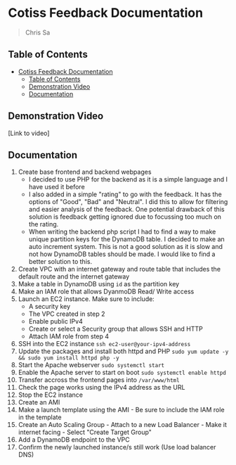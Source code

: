 # Cotiss Feedback Documentation

> Chris Sa

## Table of Contents

- [Cotiss Feedback Documentation](#cotiss-feedback-documentation)
  - [Table of Contents](#table-of-contents)
  - [Demonstration Video](#demonstration-video)
  - [Documentation](#documentation)

## Demonstration Video

[Link to video]

## Documentation

 1. Create base frontend and backend webpages
    - I decided to use PHP for the backend as it is a simple language and I have used it before
    - I also added in a simple "rating" to go with the feedback. It has the options of "Good", "Bad" and "Neutral". I did this to allow for filtering and easier analysis of the feedback. One potential drawback of this solution is feedback getting ignored due to focussing too much on the rating.
    - When writing the backend php script I had to find a way to make unique partition keys for the DynamoDB table. I decided to make an auto increment system. This is not a good solution as it is slow and not how DynamoDB tables should be made. I would like to find a better solution to this.
 2. Create VPC with an internet gateway and route table that includes the default route and the internet gateway
 3. Make a table in DynamoDB using `id` as the partition key
 4. Make an IAM role that allows DyanmoDB Read/ Write access
 5. Launch an EC2 instance. Make sure to include:
    - A security key
    - The VPC created in step 2
    - Enable public IPv4
    - Create or select a Security group that allows SSH and HTTP
    - Attach IAM role from step 4
 6. SSH into the EC2 instance   `ssh ec2-user@your-ipv4-address`
 7. Update the packages and install both httpd and PHP  `sudo yum update -y && sudo yum install httpd php -y`
 8. Start the Apache webserver  `sudo systemctl start`
 9. Enable the Apache server to start on boot   `sudo systemctl enable httpd`
 10. Transfer accross the frontend pages into `/var/www/html`
 11. Check the page works using the IPv4 address as the URL
 12. Stop the EC2 instance
 13. Create an AMI
 14. Make a launch template using the AMI
    - Be sure to include the IAM role in the template
 15. Create an Auto Scaling Group
    - Attach to a new Load Balancer
    - Make it internet facing
    - Select "Create Target Group"
 16. Add a DynamoDB endpoint to the VPC
 17. Confirm the newly launched instance/s still work (Use load balancer DNS)
